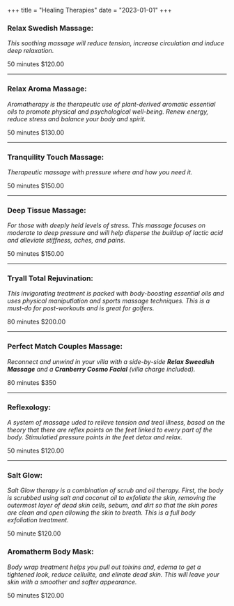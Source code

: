 +++
title = "Healing Therapies"
date = "2023-01-01"
+++

### Relax Swedish Massage:
*This soothing massage will reduce tension, increase circulation and induce deep relaxation.*

50 minutes $120.00
___
### Relax Aroma Massage:
*Aromatherapy is the therapeutic use of plant-derived aromatic essential oils to promote physical and psychological well-being. Renew energy, reduce stress and balance your body and spirit.*

50 minutes $130.00
___
### Tranquility Touch Massage:
*Therapeutic massage with pressure where and how you need it.*

50 minutes $150.00
___
### Deep Tissue Massage:
*For those with deeply held levels of stress. This massage focuses on moderate to deep pressure and will help disperse the buildup of lactic acid and alleviate stiffness, aches, and pains.*

50 minutes $150.00
___
### Tryall Total Rejuvination:
*This invigorating treatment is packed with body-boosting essential oils and uses physical maniputlation and sports massage techniques. This is a must-do for post-workouts and is great for golfers.*

80 minutes $200.00
___
### Perfect Match Couples Massage:
*Reconnect and unwind in your villa with a side-by-side **Relax Sweedish Massage** and a **Cranberry Cosmo Facial** (villa charge included).*

80 minutes $350
___
### Reflexology:
*A system of massage uded to relieve tension and treal illness, based on the theory that there are reflex points on the feet linked to every part of the body. Stimulatied pressure points in the feet detox and relax.*

50 minutes $120.00
___
### Salt Glow:
*Salt Glow therapy is a combination of scrub and oil therapy. First, the body is scrubbed using salt and coconut oil to exfoliate the skin, removing the outermost layer of dead skin cells, sebum, and dirt so that the skin pores are clean and open allowing the skin to breath. This is a full body exfoliation treatment.*

50 minute $120.00
### Aromatherm Body Mask:
*Body wrap treatment helps you pull out toixins and, edema to get a tightened look, reduce cellulite, and elinate dead skin. This will leave your skin with a smoother and softer appearance.*

50 minutes $120.00